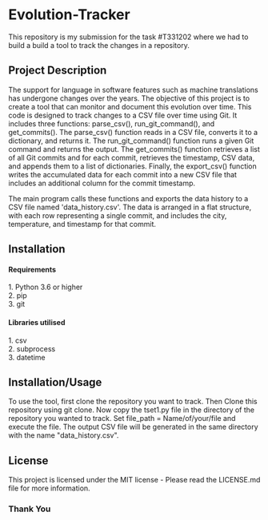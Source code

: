 # Evolution-Tracker
This repository is my submission for the task #T331202 where we had to build a build a tool to track the changes in a repository. 
<h2> Project Description</h2>
The support for language in software features such as machine translations has undergone changes over the years. The objective of this project is to create a tool that can monitor and document this evolution over time.
This code is designed to track changes to a CSV file over time using Git. It includes three functions: parse_csv(), run_git_command(), and get_commits(). The parse_csv() function reads in a CSV file, converts it to a dictionary, and returns it. The run_git_command() function runs a given Git command and returns the output. The get_commits() function retrieves a list of all Git commits and for each commit, retrieves the timestamp, CSV data, and appends them to a list of dictionaries. Finally, the export_csv() function writes the accumulated data for each commit into a new CSV file that includes an additional column for the commit timestamp.

The main program calls these functions and exports the data history to a CSV file named 'data_history.csv'. The data is arranged in a flat structure, with each row representing a single commit, and includes the city, temperature, and timestamp for that commit.
<h2>Installation</h2>
<h4>Requirements</h4>
1. Python 3.6 or higher<br>
2. pip<br>
3. git<br>
<h4>Libraries utilised</h4>
1. csv<br>
2. subprocess<br>
3. datetime<br>
<h2>Installation/Usage</h2>
To use the tool, first clone the repository you want to track. Then Clone this repository using git clone. Now copy the tset1.py file in the directory of the repository you wanted to track. Set file_path = Name/of/your/file and execute the file. The output CSV file will be generated in the same directory with the name "data_history.csv".
<h2>License</h2>
This project is licensed under the MIT license - Please read the LICENSE.md file for more information.
<h3>Thank You</h3>
